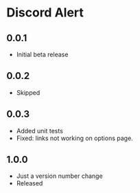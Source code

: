 ﻿# Discord Alert

## 0.0.1
- Initial beta release

## 0.0.2
- Skipped

## 0.0.3
- Added unit tests
- Fixed: links not working on options page.

## 1.0.0
- Just a version number change
- Released